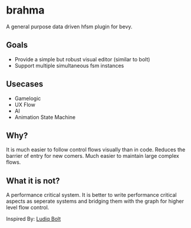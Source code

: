 # brahma
A general purpose data driven hfsm plugin for bevy.

## Goals
- Provide a simple but robust visual editor (similar to bolt)
- Support multiple simultaneous fsm instances

## Usecases
- Gamelogic
- UX Flow
- AI
- Animation State Machine

## Why?
It is much easier to follow control flows visually than in code. Reduces the barrier of entry for new comers. Much easier to maintain large complex flows.

## What it is not?
A performance critical system. It is better to write performance critical aspects as seperate systems and bridging them with the graph for higher level flow control.

Inspired By:
[Ludiq Bolt](https://assetstore.unity.com/packages/tools/visual-scripting/bolt-163802)